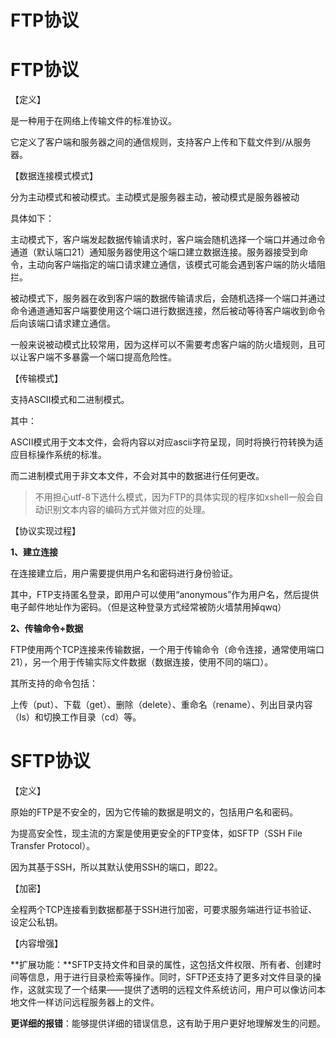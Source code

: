 # FTP协议

# FTP协议

【定义】

是一种用于在网络上传输文件的标准协议。

它定义了客户端和服务器之间的通信规则，支持客户上传和下载文件到/从服务器。

【数据连接模式模式】

分为主动模式和被动模式。主动模式是服务器主动，被动模式是服务器被动

具体如下：

主动模式下，客户端发起数据传输请求时，客户端会随机选择一个端口并通过命令通道（默认端口21）通知服务器使用这个端口建立数据连接。服务器接受到命令，主动向客户端指定的端口请求建立通信，该模式可能会遇到客户端的防火墙阻拦。

被动模式下，服务器在收到客户端的数据传输请求后，会随机选择一个端口并通过命令通道通知客户端要使用这个端口进行数据连接，然后被动等待客户端收到命令后向该端口请求建立通信。

一般来说被动模式比较常用，因为这样可以不需要考虑客户端的防火墙规则，且可以让客户端不多暴露一个端口提高危险性。

【传输模式】

支持ASCII模式和二进制模式。

其中：

ASCII模式用于文本文件，会将内容以对应ascii字符呈现，同时将换行符转换为适应目标操作系统的标准。

而二进制模式用于非文本文件，不会对其中的数据进行任何更改。

> 不用担心utf-8下选什么模式，因为FTP的具体实现的程序如xshell一般会自动识别文本内容的编码方式并做对应的处理。
> 

【协议实现过程】

**1、建立连接**

在连接建立后，用户需要提供用户名和密码进行身份验证。

其中，FTP支持匿名登录，即用户可以使用“anonymous”作为用户名，然后提供电子邮件地址作为密码。（但是这种登录方式经常被防火墙禁用掉qwq）

**2、传输命令+数据**

FTP使用两个TCP连接来传输数据，一个用于传输命令（命令连接，通常使用端口21），另一个用于传输实际文件数据（数据连接，使用不同的端口）。

其所支持的命令包括：

上传（put）、下载（get）、删除（delete）、重命名（rename）、列出目录内容（ls）和切换工作目录（cd）等。

# SFTP协议

【定义】

原始的FTP是不安全的，因为它传输的数据是明文的，包括用户名和密码。

为提高安全性，现主流的方案是使用更安全的FTP变体，如SFTP（SSH File Transfer Protocol）。

因为其基于SSH，所以其默认使用SSH的端口，即22。

【加密】

全程两个TCP连接看到数据都基于SSH进行加密，可要求服务端进行证书验证、设定公私钥。

【内容增强】

**扩展功能：**SFTP支持文件和目录的属性，这包括文件权限、所有者、创建时间等信息，用于进行目录检索等操作。同时，SFTP还支持了更多对文件目录的操作，这就实现了一个结果——提供了透明的远程文件系统访问，用户可以像访问本地文件一样访问远程服务器上的文件。

**更详细的报错**：能够提供详细的错误信息，这有助于用户更好地理解发生的问题。